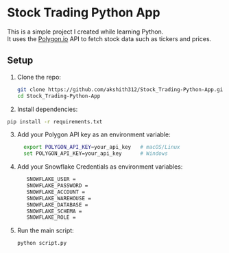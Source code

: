 # Stock Trading Python App

This is a simple project I created while learning Python.  
It uses the [Polygon.io](https://polygon.io) API to fetch stock data such as tickers and prices.

## Setup

1. Clone the repo:
   ```bash
   git clone https://github.com/akshith312/Stock_Trading-Python-App.git
   cd Stock_Trading-Python-App
   ```

2. Install dependencies:

  ```bash
  pip install -r requirements.txt
  ```

3. Add your Polygon API key as an environment variable:
   ```bash
     export POLYGON_API_KEY=your_api_key   # macOS/Linux
     set POLYGON_API_KEY=your_api_key      # Windows
   ```

4. Add your Snowflake Credentials as environment variables:
      ```bash
         SNOWFLAKE_USER = 
         SNOWFLAKE_PASSWORD = 
         SNOWFLAKE_ACCOUNT = 
         SNOWFLAKE_WAREHOUSE = 
         SNOWFLAKE_DATABASE = 
         SNOWFLAKE_SCHEMA = 
         SNOWFLAKE_ROLE = 
      ```
5. Run the main script:
     ```bash
     python script.py
     ```
